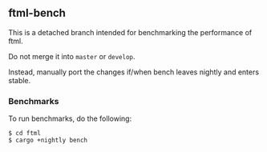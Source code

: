 ## ftml-bench

This is a detached branch intended for benchmarking the performance of ftml.

Do not merge it into `master` or `develop`.

Instead, manually port the changes if/when bench leaves nightly and enters stable.

### Benchmarks

To run benchmarks, do the following:

```
$ cd ftml
$ cargo +nightly bench
```
